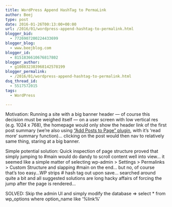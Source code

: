 ```yaml
---
title: WordPress Append HashTag to PermaLink
author: Beej
type: post
date: 2016-01-26T00:13:00+00:00
url: /2016/01/wordpress-append-hashtag-to-permalink.html
blogger_bid:
  - 7726907200224433699
blogger_blog:
  - www.beejblog.com
blogger_id:
  - 8151836610676817802
blogger_author:
  - g108832383968142578199
blogger_permalink:
  - /2016/01/wordpress-append-hashtag-to-permalink.html
dsq_thread_id:
  - 5517572015
tags:
  - WordPress

---
```

Motivation: Running a site with a big banner header &#8212; of course this decision must be weighed itself &#8212; on a user screen with low vertical res (e.g. 1024 x 768), the homepage would only show the header link of the first post summary (we&#8217;re also using [&#8220;Add Posts to Page&#8221; plugin][1], with it&#8217;s &#8216;read more&#8217; summary function)&#8230; clicking on the post would then nav to relatively same thing, staring at a big banner.

Simple potential solution: Quick inspection of page structure proved that simply jumping to #main would do dandy to scroll content well into view&#8230; it seemed like a simple matter of selecting wp-admin > Settings > Permalinks > Custom Structure and slapping #main on the end&#8230; but no, of course that&#8217;s too easy&#8230;WP strips # hash tag out upon save&#8230; searched around quite a bit and all suggested solutions are long hacky affairs of forcing the jump after the page is rendered&#8230; 

SOLVED: Skip the admin UI and simply modify the database => select * from wp\_options where option\_name like &#8216;%link%&#8217;

 [1]: https://www.webmechanix.com/resources/wordpress-plugins/add-posts-to-pages/